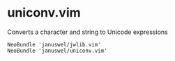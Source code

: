 uniconv.vim
===========

Converts a character and string to Unicode expressions

```vim
NeoBundle 'januswel/jwlib.vim'
NeoBundle 'januswel/uniconv.vim'
```
